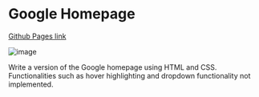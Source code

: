# Google Homepage 
 
[Github Pages link](denxychen.github.io/google-homepage)

![image](https://user-images.githubusercontent.com/86455800/156296585-9406b57c-dfd5-4c2b-9f67-e88c2333112d.png)

Write a version of the Google homepage using HTML and CSS. Functionalities such as hover highlighting and dropdown functionality not implemented.


